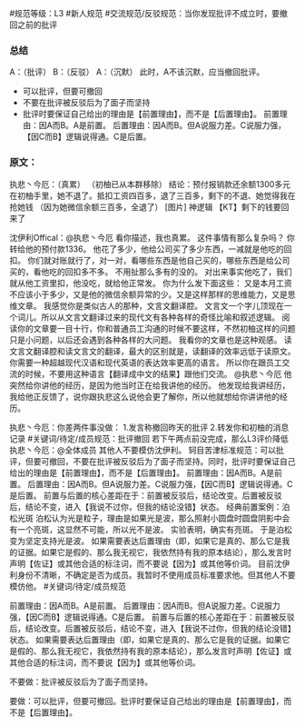 #规范等级：L3
#新人规范 
#交流规范/反驳规范：当你发现批评不成立时，要撤回之前的批评 
### 总结
A：（批评）
B：（反驳）
A：（沉默）
此时，A不该沉默，应当撤回批评。

- 可以批评，但要可撤回
- 不要在批评被反驳后为了面子而坚持
- 批评时要保证自己给出的理由是【前置理由】，而不是【后置理由】。
前置理由：因A而B。A是前置。
后置理由：因A而B。但A说服力差。C说服力强，【因C而B】逻辑说得通。C是后置。

### 原文：
执悲丶今厄：（真累）
（初柚已从本群移除）
结论：预付报销款还余额1300多元在初柚手里，她不退了。抵扣工资四百多，退了三百多，剩下的不退、她觉得我在抢她钱
（因为她微信余额三百多，全退了）
[图片]
神逻辑
【KT】剩下的钱要回来了

沈伊利Offical：@执悲丶今厄 看你描述，我也真累。
这件事情有那么复杂吗？
你转给他的预付款1336。
他花了多少，他给公司买了多少东西，一减就是他吃的回扣。
你们就对账就行了，对一对，看哪些东西是他自己买的，哪些东西是给公司买的，看他吃的回扣多不多。
不用扯那么多有的没的。
对出来事实他吃了，我们就从他工资里扣，他没吃，就给他正常发。
你为什么发下面这些：
又是本月工资不应该小于多少，又是他的微信余额异常的少。又是这样那样的思维能力，又是思维文章。
我感觉你是类似古人的那种，文言文翻译腔。
文言文一个字儿顶现在一个词儿。所以从文言文翻译过来的现代文有各种各样的奇怪比喻和叙述逻辑。
阅读你的文章要一目十行，你和普通员工沟通的时候不要这样，不然初柚这样的问题只是小问题，以后还会遇到各种各样的大问题。
我看你的文章也是这种观感。
读文言文翻译腔和读文言文的翻译，最大的区别就是，读翻译的效率远低于读原文。
你需要一种超越现代汉语和现代英语的表达效率更高的语言。
所以你在跟员工交流的时候，不要用这种语言【翻译成中文的结果】跟他们交流。
@执悲丶今厄 他突然给你讲他的经历，是因为他当时正在给我讲他的经历。
他发现给我讲经历，我给他正反馈了，说你跟执悲这么说他会更了解你，所以他就想给你讲讲他的经历。

执悲丶今厄：你差两件事没做：
1.发言称撤回昨天的批评
2.转发你和初柚的消息记录
#关键词/待定/成员规范：批评撤回
若下午两点前没完成，那么L3评价降低
执悲丶今厄：@全体成员 其他人不要模仿沈伊利。
轲目苦津标准规范：可以批评，但要可撤回，不要在批评被反驳后为了面子而坚持。同时，批评时要保证自己给出的理由是【前置理由】，而不是【后置理由】。
前置理由：因A而B。A是前置。
后置理由：因A而B。但A说服力差。C说服力强，【因C而B】逻辑说得通。C是后置。
前置与后置的核心差距在于：前置被反驳后，结论改变。后置被反驳后，结论不变，进入【我说不过你，但我的结论没错】状态。
经典前置案例：泊松光斑
泊松认为光是粒子，理由是如果光是波，那么照射小圆盘时圆盘阴影中会有一个亮斑，这显然不可能，所以光不是波。
实验表明，确实有亮斑。
于是泊松变为坚定支持光是波。
如果需要表达后置理由（即，如果它是真的、那么它是我的证据。如果它是假的、那么我无视它，我依然持有我的原本结论），那么发言时声明【佐证】或其他合适的标注词，而不要说【因为】或其他等价词。
目前沈伊利身份不清晰，不确定是否为成员。我暂时不使用成员标准要求他。但其他人不要模仿他。
#关键词/待定/成员规范


前置理由：因A而B。A是前置。
后置理由：因A而B。但A说服力差。C说服力强，【因C而B】逻辑说得通。C是后置。
前置与后置的核心差距在于：前置被反驳后，结论改变。后置被反驳后，结论不变，进入【我说不过你，但我的结论没错】状态。
如果需要表达后置理由（即，如果它是真的、那么它是我的证据。如果它是假的、那么我无视它，我依然持有我的原本结论），那么发言时声明【佐证】或其他合适的标注词，而不要说【因为】或其他等价词。


不要做：批评被反驳后为了面子而坚持。

要做：可以批评，但要可撤回。批评时要保证自己给出的理由是【前置理由】，而不是【后置理由】。




